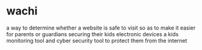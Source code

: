 # wachi
a way to determine whether a website is safe to visit so as to make it easier for parents or guardians securing their kids electronic devices 
a kids monitoring tool and cyber security tool to protect them from the internet
